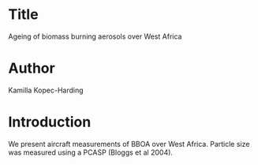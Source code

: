 # Title 
Ageing of biomass burning aerosols over West Africa

# Author
Kamilla Kopec-Harding

# Introduction
We present aircraft measurements of BBOA over West Africa.
Particle size was measured using a PCASP (Bloggs et al 2004).


